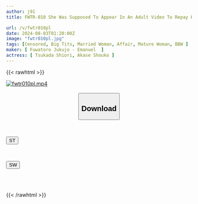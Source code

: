 ```yaml
---
author: j91
title: FWTR-010 She Was Supposed To Appear In An Adult Video To Repay Her Debts, But Her Reason Collapses After A Long Time Of Sex! A Lewd Busty Wife Who Forgets About The Filming And Keeps Shaking Her Hips

url: /v/fwtr010pl
date: 2024-08-03T01:20:00Z
image: "fwtr010pl.jpg"
tags: [Censored, Big Tits, Married Woman, Affair, Mature Woman, BBW	]
maker: [ Fuwatoro Jukujo - Emanuel  ]
actress: [ Tsukada Shiori, Akase Shouko ]
---
```



{{< rawhtml >}}

<div class="video" data-videoid="LdXeJWBQ7asRB1D">
    <a href="javascript:;">
        <img src="/v/fwtr010pl/fwtr010pl.jpg" width="WIDTH" height="HEIGHT" alt="fwtr010pl.mp4" loading="lazy">
    </a>
</div>

<script type="text/javascript" src="https://j91.asia/asset/on-demand-st.js"></script>

<br>
  <link rel="stylesheet" href="https://j91.asia/asset/bs5.css">
  
  <center>
  <button class="btn btn-primary" type="button" data-bs-toggle="collapse" data-bs-target=".multi-collapse" aria-expanded="false" aria-controls="multiCollapseExample1 multiCollapseExample2"><h2>Download</h2></button></center>
</p>
<div class="row">
  <div class="col">
    <div class="collapse multi-collapse" id="multiCollapseExample1">
      <div class="card card-body">
	      	      <br>
<div class="buttons">  
<p><a href="/v/fwtr010pl/st.html" target="_blank"><button class="btn-hover color-3"><i class="fa fa-download"></i> ST</button></a></p></div>
    </div>
  </div>
</div>
  <div class="col">
    <div class="collapse multi-collapse" id="multiCollapseExample2">
      <div class="card card-body">
	      <br>
<div class="buttons">
<p><a href="/v/fwtr010pl/sw.html" target="_blank"><button class="btn-hover color-2"><i class="fa fa-download"></i> SW</button></a></p></div>
<br><br>
      </div>
    </div>
  </div>
</div>

{{< /rawhtml >}}